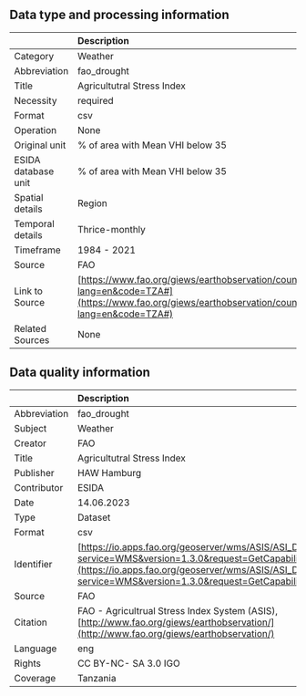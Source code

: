 ## Data type and processing information 

|                     | Description                                                                                                                                                      |
|:--------------------|:-----------------------------------------------------------------------------------------------------------------------------------------------------------------|
| Category            | Weather                                                                                                                                                          |
| Abbreviation        | fao_drought                                                                                                                                                      |
| Title               | Agricultutral Stress Index                                                                                                                                       |
| Necessity           | required                                                                                                                                                         |
| Format              | csv                                                                                                                                                              |
| Operation           | None                                                                                                                                                             |
| Original unit       | % of area with Mean VHI below 35                                                                                                                                 |
| ESIDA database unit | % of area with Mean VHI below 35                                                                                                                                 |
| Spatial details     | Region                                                                                                                                                           |
| Temporal details    | Thrice-monthly                                                                                                                                                   |
| Timeframe           | 1984 - 2021                                                                                                                                                      |
| Source              | FAO                                                                                                                                                              |
| Link to Source      | [https://www.fao.org/giews/earthobservation/country/index.jsp?lang=en&code=TZA#](https://www.fao.org/giews/earthobservation/country/index.jsp?lang=en&code=TZA#) |
| Related Sources     | None                                                                                                                                                             |

## Data quality information 

|              | Description                                                                                                                                                                                                    |
|:-------------|:---------------------------------------------------------------------------------------------------------------------------------------------------------------------------------------------------------------|
| Abbreviation | fao_drought                                                                                                                                                                                                    |
| Subject      | Weather                                                                                                                                                                                                        |
| Creator      | FAO                                                                                                                                                                                                            |
| Title        | Agricultutral Stress Index                                                                                                                                                                                     |
| Publisher    | HAW Hamburg                                                                                                                                                                                                    |
| Contributor  | ESIDA                                                                                                                                                                                                          |
| Date         | 14.06.2023                                                                                                                                                                                                     |
| Type         | Dataset                                                                                                                                                                                                        |
| Format       | csv                                                                                                                                                                                                            |
| Identifier   | [https://io.apps.fao.org/geoserver/wms/ASIS/ASI_D/v1?service=WMS&version=1.3.0&request=GetCapabilities](https://io.apps.fao.org/geoserver/wms/ASIS/ASI_D/v1?service=WMS&version=1.3.0&request=GetCapabilities) |
| Source       | FAO                                                                                                                                                                                                            |
| Citation     | FAO - Agricultrual Stress Index System (ASIS), [http://www.fao.org/giews/earthobservation/](http://www.fao.org/giews/earthobservation/)                                                                        |
| Language     | eng                                                                                                                                                                                                            |
| Rights       | CC BY-NC- SA 3.0 IGO                                                                                                                                                                                           |
| Coverage     | Tanzania                                                                                                                                                                                                       |